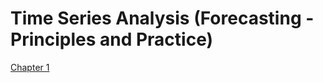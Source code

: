 # Time Series Analysis (Forecasting - Principles and Practice)


[Chapter 1](https://raw.githubusercontent.com/pateld1/TimeSeriesAnalysis/master/Chapter%201%20-%20Getting%20Started/Chapter-1---Getting-Started.html)
